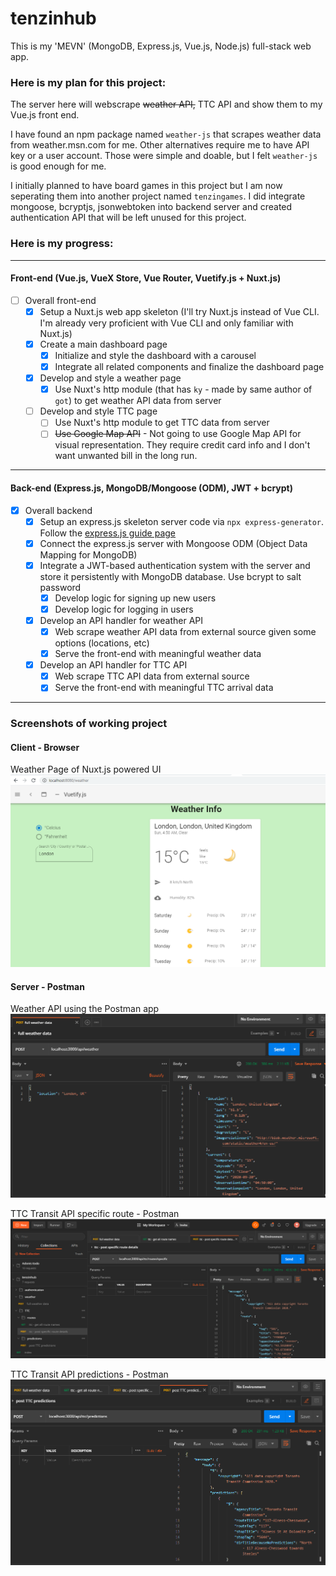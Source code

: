 # tenzinhub
This is my 'MEVN' (MongoDB, Express.js, Vue.js, Node.js) full-stack web app. 

### Here is my plan for this project:
The server here will webscrape ~~weather API,~~ TTC API and show them to my Vue.js front end.

I have found an npm package named `weather-js` that scrapes weather data from weather.msn.com for me. Other alternatives require me to have API key or a user account. Those were simple and doable, but I felt `weather-js` is good enough for me.

I initially planned to have board games in this project but I am now seperating them into another project named `tenzingames`. I did integrate mongoose, bcryptjs, jsonwebtoken into backend server and created authentication API that will be left unused for this project.

### Here is my progress:
----------------------

#### Front-end (Vue.js, VueX Store, Vue Router, Vuetify.js + Nuxt.js)
- [ ] Overall front-end
  - [x] Setup a Nuxt.js web app skeleton (I'll try Nuxt.js instead of Vue CLI. I'm already very proficient with Vue CLI and only familiar with Nuxt.js)
  - [x] Create a main dashboard page
    - [x] Initialize and style the dashboard with a carousel
    - [x] Integrate all related components and finalize the dashboard page
  - [x] Develop and style a weather page
    - [x] Use Nuxt's http module (that has `ky` - made by same author of `got`) to get weather API data from server
  - [ ] Develop and style TTC page
    - [ ] Use Nuxt's http module to get TTC data from server
    - [ ] ~~Use Google Map API~~ - Not going to use Google Map API for visual representation. They require credit card info and I don't want unwanted bill in the long run.

-------------------------

#### Back-end (Express.js, MongoDB/Mongoose (ODM), JWT + bcrypt)
- [x] Overall backend
  - [x] Setup an express.js skeleton server code via `npx express-generator`. Follow the [express.js guide page](https://expressjs.com/en/advanced/best-practice-security.html)
  - [x] Connect the express.js server with Mongoose ODM (Object Data Mapping for MongoDB)
  - [x] Integrate a JWT-based authentication system with the server and store it persistently with MongoDB database. Use bcrypt to salt password
    - [x] Develop logic for signing up new users
    - [x] Develop logic for logging in users
  - [x] Develop an API handler for weather API
    - [x] Web scrape weather API data from external source given some options (locations, etc)
    - [x] Serve the front-end with meaningful weather data
  - [x] Develop an API handler for TTC API
    - [x] Web scrape TTC API data from external source
    - [x] Serve the front-end with meaningful TTC arrival data

-------------------------

### Screenshots of working project

#### Client - Browser

Weather Page of Nuxt.js powered UI
![Weather Page](https://raw.githubusercontent.com/tenzint/tenzinhub/master/client/weather.png)

#### Server - Postman

Weather API using the Postman app
![Weather API](https://raw.githubusercontent.com/tenzint/tenzinhub/master/server/weather.png)

TTC Transit API specific route - Postman
![TTC specific route API](https://raw.githubusercontent.com/tenzint/tenzinhub/master/server/ttc-specific-route.png)

TTC Transit API predictions - Postman
![TTC Predictions API](https://raw.githubusercontent.com/tenzint/tenzinhub/master/server/ttc-predictions.png)
